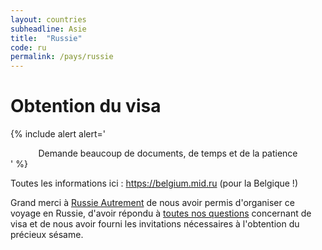 ```yaml
---
layout: countries
subheadline: Asie
title:  "Russie"
code: ru
permalink: /pays/russie
---
```


# Obtention du visa
{% include alert alert='<center>Demande beaucoup de documents, de temps et de la patience</center>' %}
<p>Toutes les informations ici : <a href='https://belgium.mid.ru/fr_FR/formalites-d-obtention-d-un-visa-touristique'>https://belgium.mid.ru</a> (pour la Belgique !)</p>
<p>Grand merci à <a href='http://www.russieautrement.com/'>Russie Autrement</a> de nous avoir permis d'organiser ce voyage en Russie, d'avoir répondu à <a href='http://www.russieautrement.com/visa-et-invitations/questions-sur-le-visa/'>toutes nos questions</a> concernant de visa et de nous avoir fourni les invitations nécessaires à l'obtention du précieux sésame.</p>
